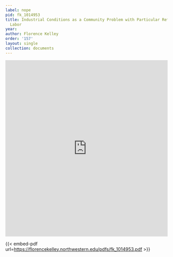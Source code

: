 ```yaml
---
label: nope
pid: fk_1014953
title: Industrial Conditions as a Community Problem with Particular Reference to Child
  Labor
year:
author: Florence Kelley
order: '157'
layout: single
collection: documents
---
```

<iframe src="https://northwestern.app.box.com/embed/s/srurmiikngzdtdjkq09y1ck33xmzi40d?sortColumn=date&view=list" width="100%" height="550" frameborder="0" allowfullscreen webkitallowfullscreen msallowfullscreen></iframe>


{{< embed-pdf url=https://florencekelley.northwestern.edu/pdfs/fk_1014953.pdf >}}